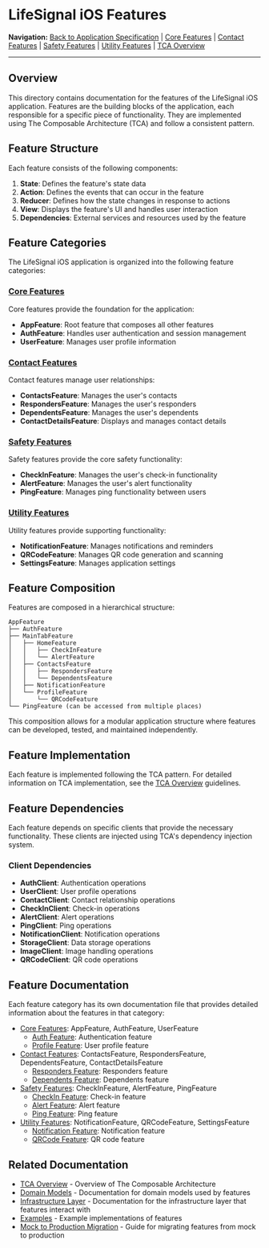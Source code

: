 # LifeSignal iOS Features

**Navigation:** [Back to Application Specification](../README.md) | [Core Features](CoreFeatures.md) | [Contact Features](ContactFeatures.md) | [Safety Features](SafetyFeatures.md) | [Utility Features](UtilityFeatures.md) | [TCA Overview](../../Guidelines/Production/TCA/Overview.md)

---

## Overview

This directory contains documentation for the features of the LifeSignal iOS application. Features are the building blocks of the application, each responsible for a specific piece of functionality. They are implemented using The Composable Architecture (TCA) and follow a consistent pattern.

## Feature Structure

Each feature consists of the following components:

1. **State**: Defines the feature's state data
2. **Action**: Defines the events that can occur in the feature
3. **Reducer**: Defines how the state changes in response to actions
4. **View**: Displays the feature's UI and handles user interaction
5. **Dependencies**: External services and resources used by the feature

## Feature Categories

The LifeSignal iOS application is organized into the following feature categories:

### [Core Features](CoreFeatures.md)

Core features provide the foundation for the application:

- **AppFeature**: Root feature that composes all other features
- **AuthFeature**: Handles user authentication and session management
- **UserFeature**: Manages user profile information

### [Contact Features](ContactFeatures.md)

Contact features manage user relationships:

- **ContactsFeature**: Manages the user's contacts
- **RespondersFeature**: Manages the user's responders
- **DependentsFeature**: Manages the user's dependents
- **ContactDetailsFeature**: Displays and manages contact details

### [Safety Features](SafetyFeatures.md)

Safety features provide the core safety functionality:

- **CheckInFeature**: Manages the user's check-in functionality
- **AlertFeature**: Manages the user's alert functionality
- **PingFeature**: Manages ping functionality between users

### [Utility Features](UtilityFeatures.md)

Utility features provide supporting functionality:

- **NotificationFeature**: Manages notifications and reminders
- **QRCodeFeature**: Manages QR code generation and scanning
- **SettingsFeature**: Manages application settings

## Feature Composition

Features are composed in a hierarchical structure:

```
AppFeature
├── AuthFeature
├── MainTabFeature
│   ├── HomeFeature
│   │   ├── CheckInFeature
│   │   └── AlertFeature
│   ├── ContactsFeature
│   │   ├── RespondersFeature
│   │   └── DependentsFeature
│   ├── NotificationFeature
│   └── ProfileFeature
│       └── QRCodeFeature
└── PingFeature (can be accessed from multiple places)
```

This composition allows for a modular application structure where features can be developed, tested, and maintained independently.

## Feature Implementation

Each feature is implemented following the TCA pattern. For detailed information on TCA implementation, see the [TCA Overview](../../Guidelines/Production/TCA/Overview.md) guidelines.

## Feature Dependencies

Each feature depends on specific clients that provide the necessary functionality. These clients are injected using TCA's dependency injection system.

### Client Dependencies

- **AuthClient**: Authentication operations
- **UserClient**: User profile operations
- **ContactClient**: Contact relationship operations
- **CheckInClient**: Check-in operations
- **AlertClient**: Alert operations
- **PingClient**: Ping operations
- **NotificationClient**: Notification operations
- **StorageClient**: Data storage operations
- **ImageClient**: Image handling operations
- **QRCodeClient**: QR code operations

## Feature Documentation

Each feature category has its own documentation file that provides detailed information about the features in that category:

- [Core Features](CoreFeatures.md): AppFeature, AuthFeature, UserFeature
  - [Auth Feature](Auth/README.md): Authentication feature
  - [Profile Feature](Profile/README.md): User profile feature
- [Contact Features](ContactFeatures.md): ContactsFeature, RespondersFeature, DependentsFeature, ContactDetailsFeature
  - [Responders Feature](Responders/README.md): Responders feature
  - [Dependents Feature](Dependents/README.md): Dependents feature
- [Safety Features](SafetyFeatures.md): CheckInFeature, AlertFeature, PingFeature
  - [CheckIn Feature](CheckIn/README.md): Check-in feature
  - [Alert Feature](Alert/README.md): Alert feature
  - [Ping Feature](Ping/README.md): Ping feature
- [Utility Features](UtilityFeatures.md): NotificationFeature, QRCodeFeature, SettingsFeature
  - [Notification Feature](Notification/README.md): Notification feature
  - [QRCode Feature](QRCode/README.md): QR code feature

## Related Documentation

- [TCA Overview](../../Guidelines/Production/TCA/Overview.md) - Overview of The Composable Architecture
- [Domain Models](../Domain/README.md) - Documentation for domain models used by features
- [Infrastructure Layer](../Infrastructure/README.md) - Documentation for the infrastructure layer that features interact with
- [Examples](../Examples/README.md) - Example implementations of features
- [Mock to Production Migration](../MockToProductionMigration.md) - Guide for migrating features from mock to production
